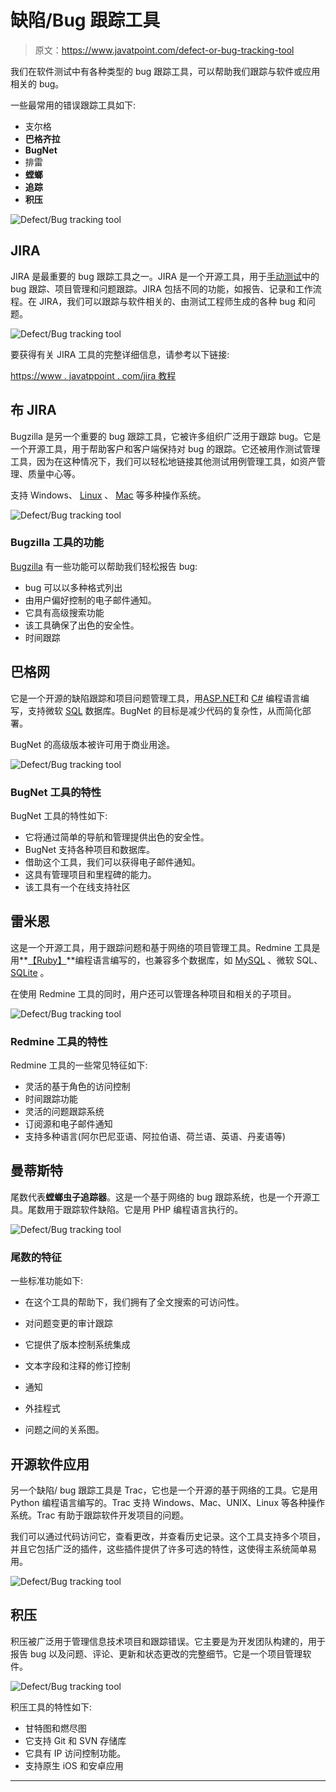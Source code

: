 # 缺陷/Bug 跟踪工具

> 原文：<https://www.javatpoint.com/defect-or-bug-tracking-tool>

我们在软件测试中有各种类型的 bug 跟踪工具，可以帮助我们跟踪与软件或应用相关的 bug。

一些最常用的错误跟踪工具如下:

*   支尔格
*   **巴格齐拉**
*   **BugNet**
*   排雷
*   **螳螂**
*   **追踪**
*   **积压**

![Defect/Bug tracking tool](img/b037724c632d0d8e8b2d5faceaf15b93.png)

## JIRA

JIRA 是最重要的 bug 跟踪工具之一。JIRA 是一个开源工具，用于[手动测试](https://www.javatpoint.com/manual-testing)中的 bug 跟踪、项目管理和问题跟踪。JIRA 包括不同的功能，如报告、记录和工作流程。在 JIRA，我们可以跟踪与软件相关的、由测试工程师生成的各种 bug 和问题。

![Defect/Bug tracking tool](img/cdb91946730b9cc97724dde9f626ed29.png)

要获得有关 JIRA 工具的完整详细信息，请参考以下链接:

[https://www . javatppoint . com/jira 教程](https://www.javatpoint.com/jira-tutorial)

## 布 JIRA

Bugzilla 是另一个重要的 bug 跟踪工具，它被许多组织广泛用于跟踪 bug。它是一个开源工具，用于帮助客户和客户端保持对 bug 的跟踪。它还被用作测试管理工具，因为在这种情况下，我们可以轻松地链接其他测试用例管理工具，如资产管理、质量中心等。

支持 Windows、 [Linux](https://www.javatpoint.com/what-is-linux) 、 [Mac](https://www.javatpoint.com/mac-full-form) 等多种操作系统。

![Defect/Bug tracking tool](img/6d3e7ec087477efc9b9bc54a7f9f2c51.png)

### Bugzilla 工具的功能

[Bugzilla](https://www.javatpoint.com/bugzilla) 有一些功能可以帮助我们轻松报告 bug:

*   bug 可以以多种格式列出
*   由用户偏好控制的电子邮件通知。
*   它具有高级搜索功能
*   该工具确保了出色的安全性。
*   时间跟踪

## 巴格网

它是一个开源的缺陷跟踪和项目问题管理工具，用[ASP.NET](https://www.javatpoint.com/asp-net-tutorial)和 [C#](https://www.javatpoint.com/c-sharp-tutorial) 编程语言编写，支持微软 [SQL](https://www.javatpoint.com/sql-tutorial) 数据库。BugNet 的目标是减少代码的复杂性，从而简化部署。

BugNet 的高级版本被许可用于商业用途。

![Defect/Bug tracking tool](img/2c1ba0d8ac797c0048e5ccc5e82115ff.png)

### BugNet 工具的特性

BugNet 工具的特性如下:

*   它将通过简单的导航和管理提供出色的安全性。
*   BugNet 支持各种项目和数据库。
*   借助这个工具，我们可以获得电子邮件通知。
*   这具有管理项目和里程碑的能力。
*   该工具有一个在线支持社区

## 雷米恩

这是一个开源工具，用于跟踪问题和基于网络的项目管理工具。Redmine 工具是用**[【Ruby】](https://www.javatpoint.com/ruby-tutorial)**编程语言编写的，也兼容多个数据库，如 [MySQL](https://www.javatpoint.com/mysql-tutorial) 、微软 SQL、 [SQLite](https://www.javatpoint.com/sqlite-tutorial) 。

在使用 Redmine 工具的同时，用户还可以管理各种项目和相关的子项目。

![Defect/Bug tracking tool](img/e8b69d97e2f906241992c6ba7a70989e.png)

### Redmine 工具的特性

Redmine 工具的一些常见特征如下:

*   灵活的基于角色的访问控制
*   时间跟踪功能
*   灵活的问题跟踪系统
*   订阅源和电子邮件通知
*   支持多种语言(阿尔巴尼亚语、阿拉伯语、荷兰语、英语、丹麦语等)

## 曼蒂斯特

尾数代表**螳螂虫子追踪器**。这是一个基于网络的 bug 跟踪系统，也是一个开源工具。尾数用于跟踪软件缺陷。它是用 PHP 编程语言执行的。

![Defect/Bug tracking tool](img/44e617508226c32f14f16f07b88723cd.png)

### 尾数的特征

一些标准功能如下:

*   在这个工具的帮助下，我们拥有了全文搜索的可访问性。
*   对问题变更的审计跟踪
*   它提供了版本控制系统集成

*   文本字段和注释的修订控制
*   通知
*   外挂程式
*   问题之间的关系图。

## 开源软件应用

另一个缺陷/ bug 跟踪工具是 Trac，它也是一个开源的基于网络的工具。它是用 Python 编程语言编写的。Trac 支持 Windows、Mac、UNIX、Linux 等各种操作系统。Trac 有助于跟踪软件开发项目的问题。

我们可以通过代码访问它，查看更改，并查看历史记录。这个工具支持多个项目，并且它包括广泛的插件，这些插件提供了许多可选的特性，这使得主系统简单易用。

![Defect/Bug tracking tool](img/7776520af817c10436a25b5b2867add6.png)

## 积压

积压被广泛用于管理信息技术项目和跟踪错误。它主要是为开发团队构建的，用于报告 bug 以及问题、评论、更新和状态更改的完整细节。它是一个项目管理软件。

![Defect/Bug tracking tool](img/af546859812239ad7ab7e5945494bfd1.png)

积压工具的特性如下:

*   甘特图和燃尽图
*   它支持 Git 和 SVN 存储库
*   它具有 IP 访问控制功能。
*   支持原生 iOS 和安卓应用

* * *